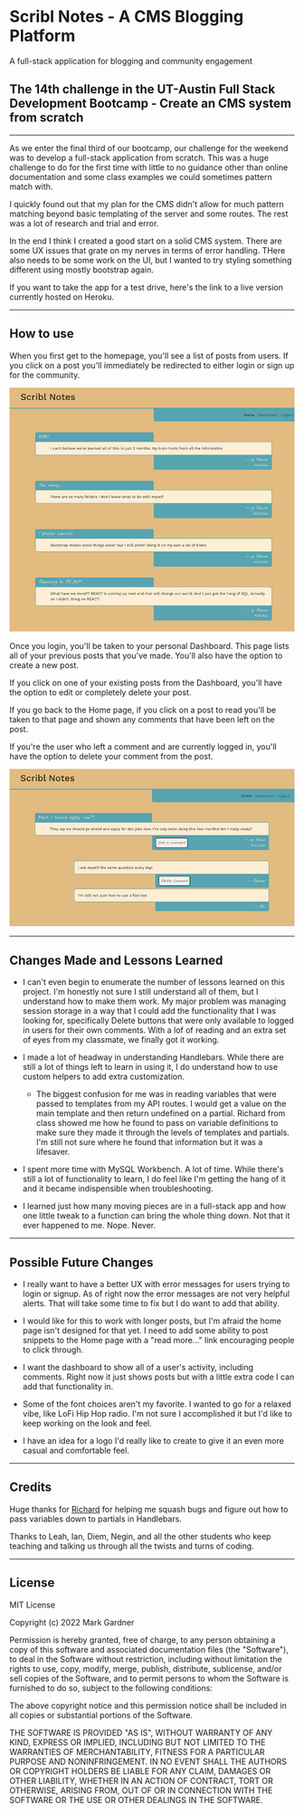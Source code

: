 # Scribl Notes - A CMS Blogging Platform
A full-stack application for blogging and community engagement


## The 14th challenge in the UT-Austin Full Stack Development Bootcamp - Create an CMS system from scratch


___


As we enter the final third of our bootcamp, our challenge for the weekend was to develop a full-stack application from scratch. This was a huge challenge to do for the first time with little to no guidance other than online documentation and some class examples we could sometimes pattern match with. 

I quickly found out that my plan for the CMS didn't allow for much pattern matching beyond basic templating of the server and some routes. The rest was a lot of research and trial and error. 

In the end I think I created a good start on a solid CMS system. There are some UX issues that grate on my nerves in terms of error handling. THere also needs to be some work on the UI, but I wanted to try styling something different using mostly bootstrap again.

If you want to take the app for a test drive, here's the link to a live version currently hosted on Heroku.


___



## How to use

When you first get to the homepage, you'll see a list of posts from users. If you click on a post you'll immediately be redirected to either login or sign up for the community.

![Home page for Scribl Notes](./public/images/scribl_notes_home.jpg)

Once you login, you'll be taken to your personal Dashboard. This page lists all of your previous posts that you've made. You'll also have the option to create a new post. 

If you click on one of your existing posts from the Dashboard, you'll have the option to edit or completely delete your post.

If you go back to the Home page, if you click on a post to read you'll be taken to that page and shown any comments that have been left on the post. 

If you're the user who left a comment and are currently logged in, you'll have the option to delete your comment from the post.

![A post with related comments](./public/images/scrible_notes_comments.jpg)

___


## Changes Made and Lessons Learned

- I can't even begin to enumerate the number of lessons learned on this project. I'm honestly not sure I still understand all of them, but I understand how to make them work. My major problem was managing session storage in a way that I could add the functionality that I was looking for, specifically Delete buttons that were only available to logged in users for their own comments. With a lof of reading and an extra set of eyes from my classmate, we finally got it working. 

- I made a lot of headway in understanding Handlebars. While there are still a lot of things left to learn in using it, I do understand how to use custom helpers to add extra customization.
    - The biggest confusion for me was in reading variables that were passed to templates from my API routes. I would get a value on the main template and then return undefined on a partial. Richard from class showed me how he found to pass on variable definitions to make sure they made it through the levels of templates and partials. I'm still not sure where he found that information but it was a lifesaver.

- I spent more time with MySQL Workbench. A lot of time. While there's still a lot of functionality to learn, I do feel like I'm getting the hang of it and it became indispensible when troubleshooting. 

- I learned just how many moving pieces are in a full-stack app and how one little tweak to a function can bring the whole thing down. Not that it ever happened to me. Nope. Never.



___



## Possible Future Changes

- I really want to have a better UX with error messages for users trying to login or signup. As of right now the error messages are not very helpful alerts. That will take some time to fix but I do want to add that ability.

- I would like for this to work with longer posts, but I'm afraid the home page isn't designed for that yet. I need to add some ability to post snippets to the Home page with a "read more..." link encouraging people to click through.

- I want the dashboard to show all of a user's activity, including comments. Right now it just shows posts but with a little extra code I can add that functionality in. 

- Some of the font choices aren't my favorite. I wanted to go for a relaxed vibe, like LoFi Hip Hop radio. I'm not sure I accomplished it but I'd like to keep working on the look and feel.

- I have an idea for a logo I'd really like to create to give it an even more casual and comfortable feel.




___



## Credits

Huge thanks for [Richard](https://github.com/richardjhong) for helping me squash bugs and figure out how to pass variables down to partials in Handlebars.

Thanks to Leah, Ian, Diem, Negin, and all the other students who keep teaching and talking us through all the twists and turns of coding.



___



## License

MIT License

Copyright (c) 2022 Mark Gardner

Permission is hereby granted, free of charge, to any person obtaining a copy
of this software and associated documentation files (the "Software"), to deal
in the Software without restriction, including without limitation the rights
to use, copy, modify, merge, publish, distribute, sublicense, and/or sell
copies of the Software, and to permit persons to whom the Software is
furnished to do so, subject to the following conditions:

The above copyright notice and this permission notice shall be included in all
copies or substantial portions of the Software.

THE SOFTWARE IS PROVIDED "AS IS", WITHOUT WARRANTY OF ANY KIND, EXPRESS OR
IMPLIED, INCLUDING BUT NOT LIMITED TO THE WARRANTIES OF MERCHANTABILITY,
FITNESS FOR A PARTICULAR PURPOSE AND NONINFRINGEMENT. IN NO EVENT SHALL THE
AUTHORS OR COPYRIGHT HOLDERS BE LIABLE FOR ANY CLAIM, DAMAGES OR OTHER
LIABILITY, WHETHER IN AN ACTION OF CONTRACT, TORT OR OTHERWISE, ARISING FROM,
OUT OF OR IN CONNECTION WITH THE SOFTWARE OR THE USE OR OTHER DEALINGS IN THE
SOFTWARE.
